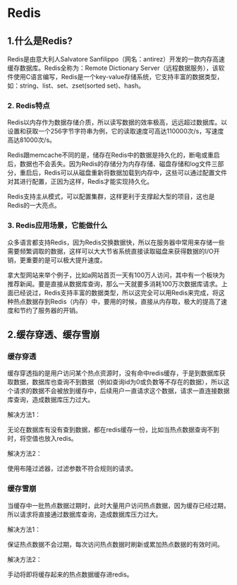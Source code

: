 # Redis
## 1.什么是Redis?

Redis是由意大利人Salvatore Sanfilippo（网名：antirez）开发的一款内存高速缓存数据库。Redis全称为：Remote Dictionary Server（远程数据服务），该软件使用C语言编写，Redis是一个key-value存储系统，它支持丰富的数据类型，如：string、list、set、zset(sorted set)、hash。

### 2. Redis特点

Redis以内存作为数据存储介质，所以读写数据的效率极高，远远超过数据库。以设置和获取一个256字节字符串为例，它的读取速度可高达110000次/s，写速度高达81000次/s。

Redis跟memcache不同的是，储存在Redis中的数据是持久化的，断电或重启后，数据也不会丢失。因为Redis的存储分为内存存储、磁盘存储和log文件三部分，重启后，Redis可以从磁盘重新将数据加载到内存中，这些可以通过配置文件对其进行配置，正因为这样，Redis才能实现持久化。

Redis支持主从模式，可以配置集群，这样更利于支撑起大型的项目，这也是Redis的一大亮点。

### 3. Redis应用场景，它能做什么

众多语言都支持Redis，因为Redis交换数据快，所以在服务器中常用来存储一些需要频繁调取的数据，这样可以大大节省系统直接读取磁盘来获得数据的I/O开销，更重要的是可以极大提升速度。

拿大型网站来举个例子，比如a网站首页一天有100万人访问，其中有一个板块为推荐新闻。要是直接从数据库查询，那么一天就要多消耗100万次数据库请求。上面已经说过，Redis支持丰富的数据类型，所以这完全可以用Redis来完成，将这种热点数据存到Redis（内存）中，要用的时候，直接从内存取，极大的提高了速度和节约了服务器的开销。

## 2.缓存穿透、缓存雪崩
### 缓存穿透

缓存穿透指的是用户访问某个热点资源时，没有命中redis缓存，于是到数据库获取数据，数据库也查询不到数据（例如查询id为0或负数等不存在的数据），所以这个请求的数据不会被放到缓存中，后续用户一直请求这个数据，请求一直连接数据库查询，造成数据库压力过大。

解决方法1：

无论在数据库有没有查到数据，都在redis缓存一份，比如当热点数据查询不到时，将空值也放入redis。

解决方法2：

使用布隆过滤器，过滤参数不符合规则的请求。

### 缓存雪崩

当缓存中一批热点数据过期时，此时大量用户访问热点数据，因为缓存已经过期，所以请求将直接通过数据库查询，造成数据库压力过大。

解决方法1：

保证热点数据不会过期，每次访问热点数据时刷新或累加热点数据的有效时间。

解决方法2：

手动将即将缓存起来的热点数据缓存进redis。

